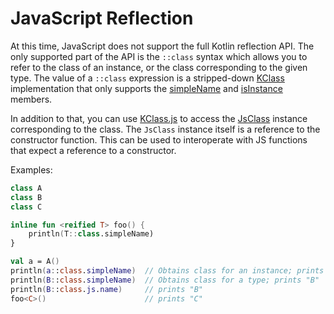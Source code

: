 [//]: # (title: JavaScript Reflection)

# JavaScript Reflection

At this time, JavaScript does not support the full Kotlin reflection API. The only supported part of the API
is the `::class` syntax which allows you to refer to the class of an instance, or the class corresponding to the given type.
The value of a `::class` expression is a stripped-down [KClass](https://kotlinlang.org/api/latest/jvm/stdlib/kotlin.reflect/-k-class/)
implementation that only supports the [simpleName](https://kotlinlang.org/api/latest/jvm/stdlib/kotlin.reflect/-k-class/simple-name.html) and
[isInstance](https://kotlinlang.org/api/latest/jvm/stdlib/kotlin.reflect/-k-class/is-instance.html) members.

In addition to that, you can use [KClass.js](https://kotlinlang.org/api/latest/jvm/stdlib/kotlin.js/js.html) to access the
[JsClass](https://kotlinlang.org/api/latest/jvm/stdlib/kotlin.js/-js-class/index.html) instance corresponding to the class.
The `JsClass` instance itself is a reference to the constructor function.
This can be used to interoperate with JS functions that expect a reference to a constructor.

Examples:


```kotlin
class A
class B
class C

inline fun <reified T> foo() {
    println(T::class.simpleName)
}

val a = A()
println(a::class.simpleName)  // Obtains class for an instance; prints "A"
println(B::class.simpleName)  // Obtains class for a type; prints "B"
println(B::class.js.name)     // prints "B"
foo<C>()                      // prints "C"
```

